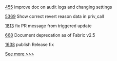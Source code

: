 
[455](https://github.com/hyperledger-labs/fabric-operations-console/pull/455) improve doc on audit logs and changing settings

[5369](https://github.com/hyperledger/besu/pull/5369) Show correct revert reason data in priv_call

[1813](https://github.com/hyperledger/indy-node/pull/1813) fix PR message from triggered update

[668](https://github.com/hyperledger/fabric-sdk-node/pull/668) Document deprecation as of Fabric v2.5

[1638](https://github.com/hyperledger/indy-plenum/pull/1638) publish Release fix


[See more >>>](https://start-here.hyperledger.org/pull-requests)
